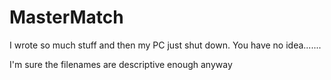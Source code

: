 # MasterMatch

I wrote so much stuff and then my PC just shut down. You have no idea.......

I'm sure the filenames are descriptive enough anyway
